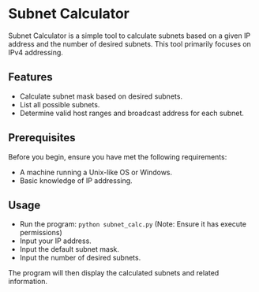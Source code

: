 # Subnet Calculator

Subnet Calculator is a simple tool to calculate subnets based on a given IP address and the number of desired subnets. This tool primarily focuses on IPv4 addressing.

## Features

- Calculate subnet mask based on desired subnets.
- List all possible subnets.
- Determine valid host ranges and broadcast address for each subnet.

## Prerequisites

Before you begin, ensure you have met the following requirements:

- A machine running a Unix-like OS or Windows.
- Basic knowledge of IP addressing.

## Usage

- Run the program: `python subnet_calc.py` (Note: Ensure it has execute permissions)
- Input your IP address.
- Input the default subnet mask.
- Input the number of desired subnets.

The program will then display the calculated subnets and related information.
